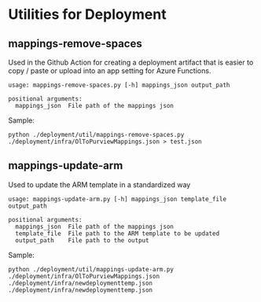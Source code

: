 # Utilities for Deployment

## mappings-remove-spaces

Used in the Github Action for creating a deployment artifact that is easier to copy / paste or upload into an app setting for Azure Functions.

```
usage: mappings-remove-spaces.py [-h] mappings_json output_path

positional arguments:
  mappings_json  File path of the mappings json
```

Sample:
```
python ./deployment/util/mappings-remove-spaces.py ./deployment/infra/OlToPurviewMappings.json > test.json
```

## mappings-update-arm

Used to update the ARM template in a standardized way

```
usage: mappings-update-arm.py [-h] mappings_json template_file output_path              

positional arguments:
  mappings_json  File path of the mappings json
  template_file  File path to the ARM template to be updated
  output_path    File path to the output
```

Sample:
```
python ./deployment/util/mappings-update-arm.py ./deployment/infra/OlToPurviewMappings.json ./deployment/infra/newdeploymenttemp.json ./deployment/infra/newdeploymenttemp.json
```